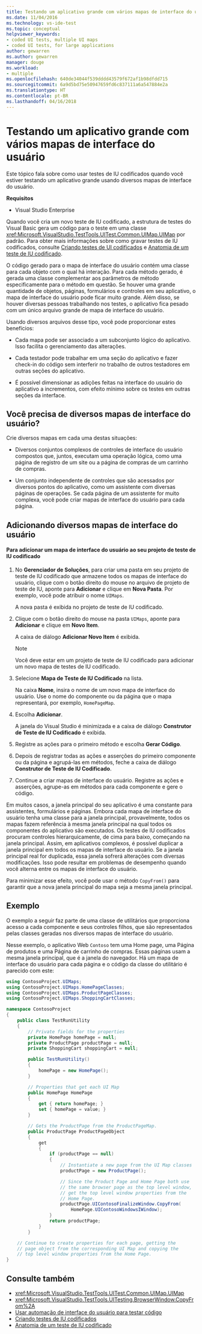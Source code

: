 ```yaml
---
title: Testando um aplicativo grande com vários mapas de interface do usuário no Visual Studio | Microsoft Docs
ms.date: 11/04/2016
ms.technology: vs-ide-test
ms.topic: conceptual
helpviewer_keywords:
- coded UI tests, multiple UI maps
- coded UI tests, for large applications
author: gewarren
ms.author: gewarren
manager: douge
ms.workload:
- multiple
ms.openlocfilehash: 640de34044f539dddd43579f672af1b98dfdd715
ms.sourcegitcommit: 6a9d5bd75e50947659fd6c837111a6a547884e2a
ms.translationtype: HT
ms.contentlocale: pt-BR
ms.lasthandoff: 04/16/2018
---
```

# <a name="testing-a-large-application-with-multiple-ui-maps"></a>Testando um aplicativo grande com vários mapas de interface do usuário

Este tópico fala sobre como usar testes de IU codificados quando você estiver testando um aplicativo grande usando diversos mapas de interface do usuário.

 **Requisitos**

-   Visual Studio Enterprise

 Quando você cria um novo teste de IU codificado, a estrutura de testes do Visual Basic gera um código para o teste em uma classe <xref:Microsoft.VisualStudio.TestTools.UITest.Common.UIMap.UIMap> por padrão. Para obter mais informações sobre como gravar testes de IU codificados, consulte [Criando testes de UI codificados](../test/use-ui-automation-to-test-your-code.md) e [Anatomia de um teste de IU codificado](../test/anatomy-of-a-coded-ui-test.md).

 O código gerado para o mapa de interface do usuário contém uma classe para cada objeto com o qual há interação. Para cada método gerado, é gerada uma classe complementar aos parâmetros de método especificamente para o método em questão. Se houver uma grande quantidade de objetos, páginas, formulários e controles em seu aplicativo, o mapa de interface do usuário pode ficar muito grande. Além disso, se houver diversas pessoas trabalhando nos testes, o aplicativo fica pesado com um único arquivo grande de mapa de interface do usuário.

 Usando diversos arquivos desse tipo, você pode proporcionar estes benefícios:

-   Cada mapa pode ser associado a um subconjunto lógico do aplicativo. Isso facilita o gerenciamento das alterações.

-   Cada testador pode trabalhar em uma seção do aplicativo e fazer check-in do código sem interferir no trabalho de outros testadores em outras seções do aplicativo.

-   É possível dimensionar as adições feitas na interface do usuário do aplicativo a incrementos, com efeito mínimo sobre os testes em outras seções da interface.

## <a name="do-you-need-multiple-ui-maps"></a>Você precisa de diversos mapas de interface do usuário?
 Crie diversos mapas em cada uma destas situações:

-   Diversos conjuntos complexos de controles de interface do usuário compostos que, juntos, executam uma operação lógica, como uma página de registro de um site ou a página de compras de um carrinho de compras.

-   Um conjunto independente de controles que são acessados por diversos pontos do aplicativo, como um assistente com diversas páginas de operações. Se cada página de um assistente for muito complexa, você pode criar mapas de interface do usuário para cada página.

## <a name="adding-multiple-ui-maps"></a>Adicionando diversos mapas de interface do usuário

#### <a name="to-add-a-ui-map-to-your-coded-ui-test-project"></a>Para adicionar um mapa de interface do usuário ao seu projeto de teste de IU codificado

1.  No **Gerenciador de Soluções**, para criar uma pasta em seu projeto de teste de IU codificado que armazene todos os mapas de interface do usuário, clique com o botão direito do mouse no arquivo de projeto de teste de IU, aponte para **Adicionar** e clique em **Nova Pasta**. Por exemplo, você pode atribuir o nome `UIMaps`.

     A nova pasta é exibida no projeto de teste de IU codificado.

2.  Clique com o botão direito do mouse na pasta `UIMaps`, aponte para **Adicionar** e clique em **Novo Item**.

     A caixa de diálogo **Adicionar Novo Item** é exibida.

    > [!NOTE]
    > Você deve estar em um projeto de teste de IU codificado para adicionar um novo mapa de testes de IU codificado.

3.  Selecione **Mapa de Teste de IU Codificado** na lista.

     Na caixa **Nome**, insira o nome de um novo mapa de interface do usuário. Use o nome do componente ou da página que o mapa representará, por exemplo, `HomePageMap`.

4.  Escolha **Adicionar**.

     A janela do Visual Studio é minimizada e a caixa de diálogo **Construtor de Teste de IU Codificado** é exibida.

5.  Registre as ações para o primeiro método e escolha **Gerar Código**.

6.  Depois de registrar todas as ações e asserções do primeiro componente ou da página e agrupá-las em métodos, feche a caixa de diálogo **Construtor de Teste de IU Codificado**.

7.  Continue a criar mapas de interface do usuário. Registre as ações e asserções, agrupe-as em métodos para cada componente e gere o código.

 Em muitos casos, a janela principal do seu aplicativo é uma constante para assistentes, formulários e páginas. Embora cada mapa de interface do usuário tenha uma classe para a janela principal, provavelmente, todos os mapas fazem referência à mesma janela principal na qual todos os componentes do aplicativo são executados. Os testes de IU codificados procuram controles hierarquicamente, de cima para baixo, começando na janela principal. Assim, em aplicativos complexos, é possível duplicar a janela principal em todos os mapas de interface do usuário. Se a janela principal real for duplicada, essa janela sofrerá alterações com diversas modificações. Isso pode resultar em problemas de desempenho quando você alterna entre os mapas de interface do usuário.

 Para minimizar esse efeito, você pode usar o método `CopyFrom()` para garantir que a nova janela principal do mapa seja a mesma janela principal.

## <a name="example"></a>Exemplo

O exemplo a seguir faz parte de uma classe de utilitários que proporciona acesso a cada componente e seus controles filhos, que são representados pelas classes geradas nos diversos mapas de interface do usuário.

Nesse exemplo, o aplicativo Web `Contoso` tem uma Home page, uma Página de produtos e uma Página de carrinho de compras. Essas páginas usam a mesma janela principal, que é a janela do navegador. Há um mapa de interface do usuário para cada página e o código da classe do utilitário é parecido com este:

```csharp
using ContosoProject.UIMaps;
using ContosoProject.UIMaps.HomePageClasses;
using ContosoProject.UIMaps.ProductPageClasses;
using ContosoProject.UIMaps.ShoppingCartClasses;

namespace ContosoProject
{
    public class TestRunUtility
    {
        // Private fields for the properties
        private HomePage homePage = null;
        private ProductPage productPage = null;
        private ShoppingCart shoppingCart = null;

        public TestRunUtility()
        {
            homePage = new HomePage();
        }

        // Properties that get each UI Map
        public HomePage HomePage
        {
            get { return homePage; }
            set { homePage = value; }
        }

        // Gets the ProductPage from the ProductPageMap.
        public ProductPage ProductPageObject
        {
            get
            {
                if (productPage == null)
                {
                    // Instantiate a new page from the UI Map classes
                    productPage = new ProductPage();

                    // Since the Product Page and Home Page both use
                    // the same browser page as the top level window,
                    // get the top level window properties from the
                    // Home Page.
                    productPage.UIContosoFinalizeWindow.CopyFrom(
                        HomePage.UIContosoWindowsIWindow);
                }
                return productPage;
            }
        }

    // Continue to create properties for each page, getting the
    // page object from the corresponding UI Map and copying the
    // top level window properties from the Home Page.
}
```

## <a name="see-also"></a>Consulte também

- <xref:Microsoft.VisualStudio.TestTools.UITest.Common.UIMap.UIMap>
- <xref:Microsoft.VisualStudio.TestTools.UITesting.BrowserWindow.CopyFrom%2A>
- [Usar automação de interface do usuário para testar código](../test/use-ui-automation-to-test-your-code.md)
- [Criando testes de IU codificados](../test/use-ui-automation-to-test-your-code.md)
- [Anatomia de um teste de IU codificado](../test/anatomy-of-a-coded-ui-test.md)
